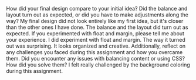 How did your final design compare to your initial idea? Did the balance and layout turn out as expected, or did you have to make adjustments along the way?
My final design did not look entirely like my first idea, but it's closer than the other ones I have done. The balance and the layout did turn out as expected. 
If you experimented with float and margin, please tell me about your experience.
I did experiment with float and margin. The way it turned out was surprising. It looks organized and creative. 
Additionally, reflect on any challenges you faced during this assignment and how you overcame them. Did you encounter any issues with balancing content or using CSS? How did you solve them?
I felt really challenged by the background coloring during this assignment. 